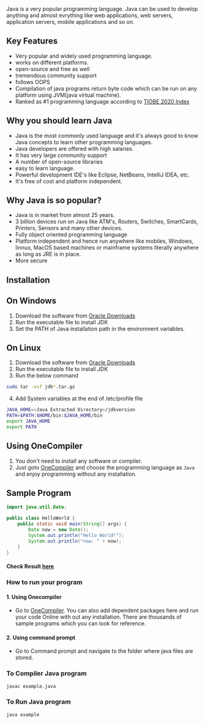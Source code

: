 Java is a very popular programming language. Java can be used to develop anything and almost evrything like web applications, web servers, application servers, mobile applications and so on. 

## Key Features

* Very popular and widely used programming language.
* works on different platforms.
* open-source and free as well
* tremendous community support
* follows OOPS
* Compilation of java programs return byte code which can be run on any platform using JVM(java virtual machine).
* Ranked as #1 programming language according to [TIOBE 2020 Index](https://www.tiobe.com/tiobe-index/)

## Why you should learn Java

* Java is the most commonly used language and it's always good to know Java concepts to learn other programming languages. 
* Java developers are offered with high salaries.
* It has very large community support
* A number of open-source libraries
* easy to learn language.
* Powerful development IDE's like Eclipse, NetBeans, IntelliJ IDEA, etc.
* It's free of cost and platform independent.


## Why Java is so popular?

* Java is in market from almost 25 years.
* 3 billion devices run on Java like ATM's, Routers, Switches, SmartCards, Printers, Sensors and many other devices.
* Fully object oriented programming language
* Platform independent and hence run anywhere like mobiles, Windows, linnux, MacOS based machines or mainframe systems literally anywhere as long as JRE is in place. 
* More secure

## Installation

## On Windows

1. Download the software from [Oracle Downloads](https://www.oracle.com/technetwork/java/javase/downloads/index.html)
2. Run the executable file to install JDK
3. Set the PATH of Java installation path in the environment variables.

## On Linux
1. Download the software from [Oracle Downloads](https://www.oracle.com/technetwork/java/javase/downloads/index.html)
2. Run the executable file to install JDK
3. Run the below command
```sh
sudo tar -xvf jdk*.tar.gz
```
4. Add System variables at the end of /etc/profile file
```sh
JAVA_HOME=<Java Extracted Directory>/jdkversion
PATH=$PATH:$HOME/bin:$JAVA_HOME/bin
export JAVA_HOME
export PATH
```

## Using OneCompiler

1. You don't need to install any software or compiler.
2. Just goto [OneCompiler](Onecompiler.com) and choose the programming language as `Java` and enjoy programming without any installation.

## Sample Program

```java
import java.util.Date;

public class HelloWorld {
    public static void main(String[] args) {
        Date now = new Date();
        System.out.println("Hello World!");
        System.out.println("now: " + now);
    }
}
```
#### Check Result [here](https://onecompiler.com/java)

### How to run your program

#### 1. Using Onecompiler

* Go to [OneCompiler](https://onecompiler.com/java). You can also add dependent packages here and run your code Online with out any installation. There are thousands of sample programs which you can look for reference.

#### 2. Using command prompt

* Go to Command prompt and navigate to the folder where java files are stored.

### To Compiler Java program

```cmd
javac example.java
```
### To Run Java program

```cmd
java example 
```
